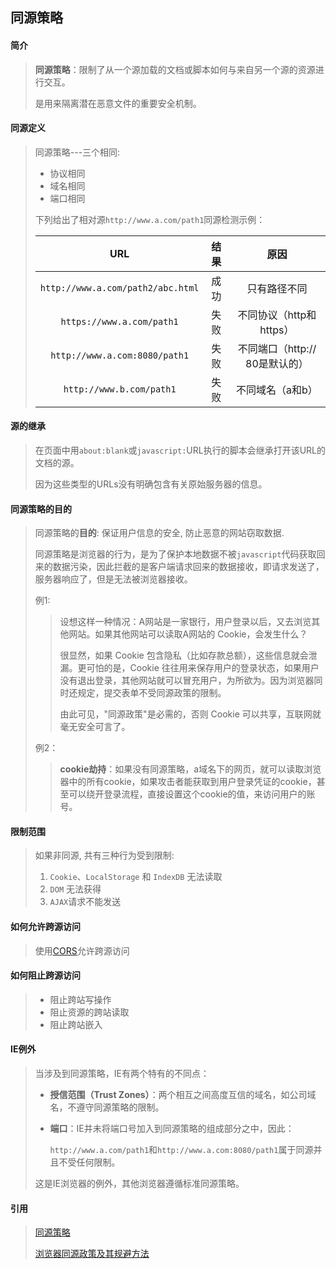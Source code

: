 ## 同源策略

#### 简介

> **同源策略**：限制了从一个源加载的文档或脚本如何与来自另一个源的资源进行交互。
>
> 是用来隔离潜在恶意文件的重要安全机制。

#### 同源定义

> 同源策略---三个相同:
>
> - 协议相同
> - 域名相同
> - 端口相同
>
> 下列给出了相对源`http://www.a.com/path1`同源检测示例：
>
> |                URL                | 结果 |              原因              |
> | :-------------------------------: | :--: | :----------------------------: |
> | `http://www.a.com/path2/abc.html` | 成功 |          只有路径不同          |
> |     `https://www.a.com/path1`     | 失败 |    不同协议（http和https）     |
> |   `http://www.a.com:8080/path1`   | 失败 | 不同端口（http:// 80是默认的） |
> |     `http://www.b.com/path1`      | 失败 |        不同域名（a和b）        |

#### 源的继承

> 在页面中用`about:blank`或`javascript:`URL执行的脚本会继承打开该URL的文档的源。
>
> 因为这些类型的URLs没有明确包含有关原始服务器的信息。

#### 同源策略的目的

> 同源策略的**目的**: 保证用户信息的安全, 防止恶意的网站窃取数据.
>
> 同源策略是浏览器的行为，是为了保护本地数据不被`javascript`代码获取回来的数据污染，因此拦截的是客户端请求回来的数据接收，即请求发送了，服务器响应了，但是无法被浏览器接收。
>
> 例1:
>
> > 设想这样一种情况：A网站是一家银行，用户登录以后，又去浏览其他网站。如果其他网站可以读取A网站的 Cookie，会发生什么？
> >
> > 很显然，如果 Cookie 包含隐私（比如存款总额），这些信息就会泄漏。更可怕的是，Cookie 往往用来保存用户的登录状态，如果用户没有退出登录，其他网站就可以冒充用户，为所欲为。因为浏览器同时还规定，提交表单不受同源政策的限制。
> >
> > 由此可见，"同源政策"是必需的，否则 Cookie 可以共享，互联网就毫无安全可言了。
>
> 例2：
>
> > **cookie劫持**：如果没有同源策略，a域名下的网页，就可以读取浏览器中的所有cookie，如果攻击者能获取到用户登录凭证的cookie，甚至可以绕开登录流程，直接设置这个cookie的值，来访问用户的账号。

#### 限制范围

> 如果非同源, 共有三种行为受到限制:
>
> 1. `Cookie`、`LocalStorage` 和 `IndexDB` 无法读取
> 2. `DOM` 无法获得
> 3. `AJAX`请求不能发送

#### 如何允许跨源访问

> 使用[CORS](<https://developer.mozilla.org/zh-CN/docs/Web/HTTP/Access_control_CORS>)允许跨源访问

#### 如何阻止跨源访问

> - 阻止跨站写操作
> - 阻止资源的跨站读取
> - 阻止跨站嵌入

#### IE例外

> 当涉及到同源策略，IE有两个特有的不同点：
>
> - **授信范围（Trust Zones）**：两个相互之间高度互信的域名，如公司域名，不遵守同源策略的限制。
>
> - **端口**：IE并未将端口号加入到同源策略的组成部分之中，因此：
>
>   `http://www.a.com/path1`和`http://www.a.com:8080/path1`属于同源并且不受任何限制。
>
> 这是IE浏览器的例外，其他浏览器遵循标准同源策略。

#### 引用

> [同源策略]([https://baike.baidu.com/item/%E5%90%8C%E6%BA%90%E7%AD%96%E7%95%A5](https://baike.baidu.com/item/同源策略))
>
> [浏览器同源政策及其规避方法]([http://www.ruanyifeng.com/blog/2016/04/same-origin-policy.html](http://www.ruanyifeng.com/blog/2016/04/same-origin-policy.html))



